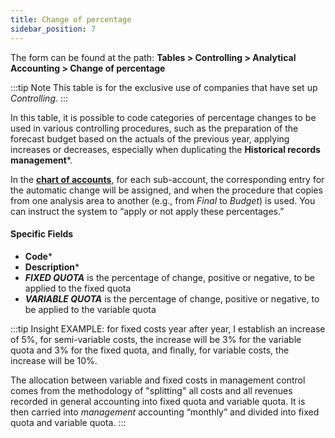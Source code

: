 ```yaml
---
title: Change of percentage
sidebar_position: 7
---
```


The form can be found at the path: **Tables > Controlling > Analytical Accounting > Change of percentage**

:::tip Note
This table is for the exclusive use of companies that have set up *Controlling*.
:::


In this table, it is possible to code categories of percentage changes to be used in various controlling procedures, such as the preparation of the forecast budget based on the actuals of the previous year, applying increases or decreases, especially when duplicating the **Historical records management***.

In the **[chart of accounts](/docs/erp-home/registers/accounting/analytic-chart-of-accounts)**, for each sub-account, the corresponding entry for the automatic change will be assigned, and when the procedure that copies from one analysis area to another (e.g., from *Final* to *Budget*) is used. You can instruct the system to “apply or not apply these percentages.”

#### Specific Fields 
- **Code***  
- **Description***  
- ***FIXED QUOTA*** is the percentage of change, positive or negative, to be applied to the fixed quota  
- ***VARIABLE QUOTA*** is the percentage of change, positive or negative, to be applied to the variable quota

:::tip Insight
EXAMPLE: for fixed costs year after year, I establish an increase of 5%, for semi-variable costs, the increase will be 3% for the variable quota and 3% for the fixed quota, and finally, for variable costs, the increase will be 10%. 

The allocation between variable and fixed costs in management control comes from the methodology of "splitting" all costs and all revenues recorded in general accounting into fixed quota and variable quota. It is then carried into *management* accounting “monthly” and divided into fixed quota and variable quota.
:::